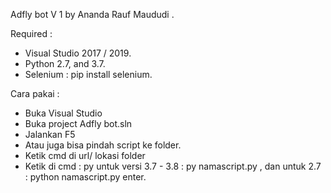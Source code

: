 Adfly bot V 1 by Ananda Rauf Maududi .

Required :

- Visual Studio 2017 / 2019.
- Python 2.7, and 3.7.
- Selenium : pip install selenium.

Cara pakai :

- Buka Visual Studio
- Buka project Adfly bot.sln
- Jalankan F5 
- Atau juga bisa pindah script ke folder.
- Ketik cmd di url/ lokasi folder
- Ketik di cmd : py untuk versi 3.7 - 3.8 : py namascript.py , dan untuk 2.7 : python namascript.py enter.
